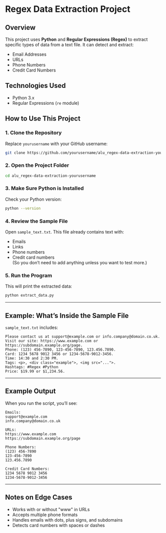 # Regex Data Extraction Project

## Overview
This project uses **Python** and **Regular Expressions (Regex)** to extract specific types of data from a text file. It can detect and extract:

- Email Addresses  
- URLs  
- Phone Numbers  
- Credit Card Numbers

## Technologies Used
- Python 3.x  
- Regular Expressions (`re` module)

## How to Use This Project

### 1. Clone the Repository
Replace `yourusername` with your GitHub username:
```bash
git clone https://github.com/yourusername/alu_regex-data-extraction-yourusername.git
```

### 2. Open the Project Folder
```bash
cd alu_regex-data-extraction-yourusername
```

### 3. Make Sure Python is Installed
Check your Python version:
```bash
python --version
```

### 4. Review the Sample File
Open `sample_text.txt`. This file already contains text with:
- Emails
- Links
- Phone numbers
- Credit card numbers  
(So you don’t need to add anything unless you want to test more.)

### 5. Run the Program
This will print the extracted data:
```bash
python extract_data.py
```

---

## Example: What’s Inside the Sample File

`sample_text.txt` includes:
```
Please contact us at support@example.com or info.company@domain.co.uk.
Visit our site: https://www.example.com or https://subdomain.example.org/page.
Phone: (123) 456-7890, 123-456-7890, 123.456.7890.
Card: 1234 5678 9012 3456 or 1234-5678-9012-3456.
Time: 14:30 and 2:30 PM.
Tags: <p>, <div class="example">, <img src="...">.
Hashtags: #Regex #Python
Price: $19.99 or $1,234.56.
```

---

## Example Output
When you run the script, you’ll see:
```
Emails:
support@example.com
info.company@domain.co.uk

URLs:
https://www.example.com
https://subdomain.example.org/page

Phone Numbers:
(123) 456-7890
123-456-7890
123.456.7890

Credit Card Numbers:
1234 5678 9012 3456
1234-5678-9012-3456
```

---

## Notes on Edge Cases
- Works with or without "www" in URLs
- Accepts multiple phone formats
- Handles emails with dots, plus signs, and subdomains
- Detects card numbers with spaces or dashes

